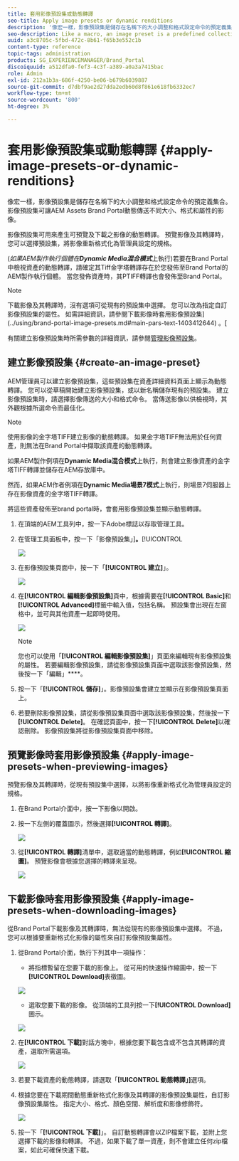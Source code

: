 ```yaml
---
title: 套用影像預設集或動態轉譯
seo-title: Apply image presets or dynamic renditions
description: '像宏一樣，影像預設集是儲存在名稱下的大小調整和格式設定命令的預定義集合。 影像預設集可讓AEM Assets Brand Portal動態傳送不同大小、格式和屬性的影像。 '
seo-description: Like a macro, an image preset is a predefined collection of sizing and formatting commands saved under a name. Image presets enable AEM Assets Brand Portal to dynamically deliver images of different sizes, formats, and properties.
uuid: a3c8705c-5fbd-472c-8b61-f65b3e552c1b
content-type: reference
topic-tags: administration
products: SG_EXPERIENCEMANAGER/Brand_Portal
discoiquuid: a512dfa0-fef3-4c3f-a389-a0a3a7415bac
role: Admin
exl-id: 212a1b3a-686f-4250-be06-b679b6039887
source-git-commit: d7dbf9ae2d27dda2edb60d8f861e618fb6332ec7
workflow-type: tm+mt
source-wordcount: '800'
ht-degree: 3%

---
```


# 套用影像預設集或動態轉譯 {#apply-image-presets-or-dynamic-renditions}

像宏一樣，影像預設集是儲存在名稱下的大小調整和格式設定命令的預定義集合。 影像預設集可讓AEM Assets Brand Portal動態傳送不同大小、格式和屬性的影像。

影像預設集可用來產生可預覽及下載之影像的動態轉譯。 預覽影像及其轉譯時，您可以選擇預設集，將影像重新格式化為管理員設定的規格。

(*如果AEM製作執行個體在&#x200B;**Dynamic Media混合模式***上執行)若要在Brand Portal中檢視資產的動態轉譯，請確定其Tiff金字塔轉譯存在於您發佈至Brand Portal的AEM製作執行個體。 當您發佈資產時，其PTIFF轉譯也會發佈至Brand Portal。

>[!NOTE]
>
>下載影像及其轉譯時，沒有選項可從現有的預設集中選擇。 您可以改為指定自訂影像預設集的屬性。 如需詳細資訊，請參閱下載影像時套用影像預設集](../using/brand-portal-image-presets.md#main-pars-text-1403412644) 。[


有關建立影像預設集時所需參數的詳細資訊，請參閱[管理影像預設集](../using/brand-portal-image-presets.md)。

## 建立影像預設集 {#create-an-image-preset}

AEM管理員可以建立影像預設集，這些預設集在資產詳細資料頁面上顯示為動態轉譯。 您可以從草稿開始建立影像預設集，或以新名稱儲存現有的預設集。 建立影像預設集時，請選擇影像傳送的大小和格式命令。 當傳送影像以供檢視時，其外觀根據所選命令而最佳化。

>[!NOTE]
>
>使用影像的金字塔TIFF建立影像的動態轉譯。 如果金字塔TIFF無法用於任何資產，則無法在Brand Portal中擷取該資產的動態轉譯。
>
>如果AEM製作例項在&#x200B;**Dynamic Media混合模式**&#x200B;上執行，則會建立影像資產的金字塔TIFF轉譯並儲存在AEM存放庫中。
>
>然而，如果AEM作者例項在&#x200B;**Dynamic Media場景7模式**&#x200B;上執行，則場景7伺服器上存在影像資產的金字塔TIFF轉譯。
>
>將這些資產發佈至brand portal時，會套用影像預設集並顯示動態轉譯。


1. 在頂端的AEM工具列中，按一下Adobe標誌以存取管理工具。

1. 在管理工具面板中，按一下「影像預設集」]**。**[!UICONTROL 

   ![](assets/admin-tools-panel-4.png)

1. 在影像預設集頁面中，按一下「**[!UICONTROL 建立]**」。

   ![](assets/image_preset_homepage.png)

1. 在&#x200B;**[!UICONTROL 編輯影像預設集]**&#x200B;頁中，根據需要在&#x200B;**[!UICONTROL Basic]**&#x200B;和&#x200B;**[!UICONTROL Advanced]**&#x200B;標籤中輸入值，包括名稱。 預設集會出現在左窗格中，並可與其他資產一起即時使用。

   ![](assets/image_preset_create.png)

   >[!NOTE]
   >
   >您也可以使用「**[!UICONTROL 編輯影像預設集]**」頁面來編輯現有影像預設集的屬性。 若要編輯影像預設集，請從影像預設集頁面中選取該影像預設集，然後按一下「編輯」****。

1. 按一下「**[!UICONTROL 儲存]**」。影像預設集會建立並顯示在影像預設集頁面上。
1. 若要刪除影像預設集，請從影像預設集頁面中選取該影像預設集，然後按一下&#x200B;**[!UICONTROL Delete]**。 在確認頁面中，按一下&#x200B;**[!UICONTROL Delete]**&#x200B;以確認刪除。 影像預設集將從影像預設集頁面中移除。

## 預覽影像時套用影像預設集  {#apply-image-presets-when-previewing-images}

預覽影像及其轉譯時，從現有預設集中選擇，以將影像重新格式化為管理員設定的規格。

1. 在Brand Portal介面中，按一下影像以開啟。
1. 按一下左側的覆蓋圖示，然後選擇&#x200B;**[!UICONTROL 轉譯]**。

   ![](assets/image-preset-previewrenditions.png)

1. 從&#x200B;**[!UICONTROL 轉譯]**&#x200B;清單中，選取適當的動態轉譯，例如&#x200B;**[!UICONTROL 縮圖]**。 預覽影像會根據您選擇的轉譯來呈現。

   ![](assets/image-preset-previewrenditionthumbnail.png)

## 下載影像時套用影像預設集 {#apply-image-presets-when-downloading-images}

從Brand Portal下載影像及其轉譯時，無法從現有的影像預設集中選擇。 不過，您可以根據要重新格式化影像的屬性來自訂影像預設集屬性。

1. 從Brand Portal介面，執行下列其中一項操作：

   * 將指標暫留在您要下載的影像上。 從可用的快速操作縮圖中，按一下&#x200B;**[!UICONTROL Download]**&#x200B;表徵圖。

   ![](assets/downloadsingleasset.png)

   * 選取您要下載的影像。 從頂端的工具列按一下&#x200B;**[!UICONTROL Download]**&#x200B;圖示。

   ![](assets/downloadassets.png)

1. 在&#x200B;**[!UICONTROL 下載]**&#x200B;對話方塊中，根據您要下載包含或不包含其轉譯的資產，選取所需選項。

   ![](assets/donload-assets-dialog.png)

1. 若要下載資產的動態轉譯，請選取「**[!UICONTROL 動態轉譯」]**&#x200B;選項。
1. 根據您要在下載期間動態重新格式化影像及其轉譯的影像預設集屬性，自訂影像預設集屬性。 指定大小、格式、顏色空間、解析度和影像修飾符。

   ![](assets/dynamicrenditions.png)

1. 按一下「**[!UICONTROL 下載]**」。 自訂動態轉譯會以ZIP檔案下載，並附上您選擇下載的影像和轉譯。 不過，如果下載了單一資產，則不會建立任何zip檔案，如此可確保快速下載。

